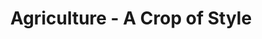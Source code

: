 ---
title: "Agriculture - A Crop of Style"
url: /chicago/agriculture-a-crop-of-style/
shop: clothes
---